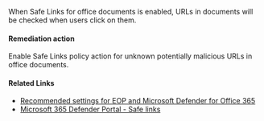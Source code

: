 When Safe Links for office documents is enabled, URLs in documents will be checked when users click on them.

#### Remediation action
Enable Safe Links policy action for unknown potentially malicious URLs in office documents.

#### Related Links

* [Recommended settings for EOP and Microsoft Defender for Office 365](https://aka.ms/orca-atpp-docs-7) 
* [Microsoft 365 Defender Portal - Safe links](https://security.microsoft.com/safelinksv2)

